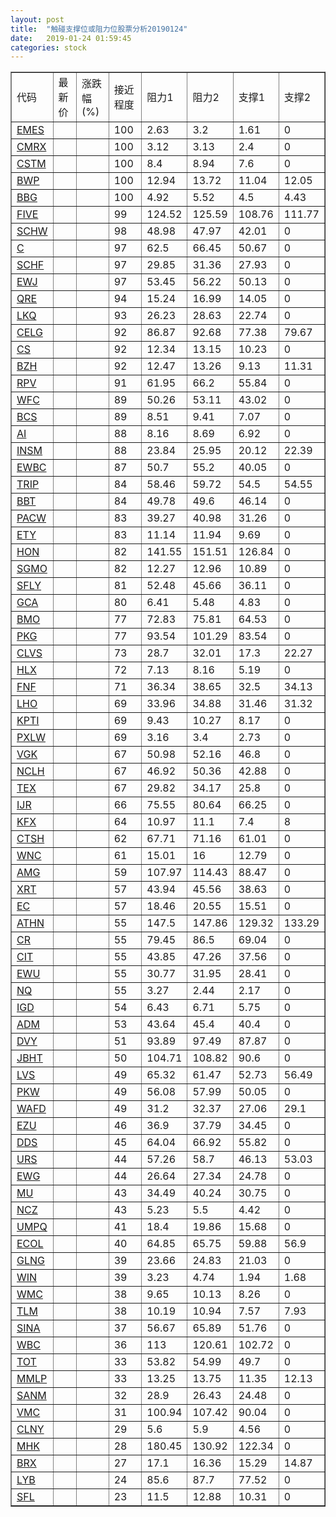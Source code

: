 ```yaml
---
layout: post
title:  "触碰支撑位或阻力位股票分析20190124"
date:   2019-01-24 01:59:45
categories: stock
---
```

<script type="text/javascript">
var stockList = []
stockList.push('gb_emes');
stockList.push('gb_cmrx');
stockList.push('gb_cstm');
stockList.push('gb_bwp');
stockList.push('gb_bbg');
stockList.push('gb_five');
stockList.push('gb_schw');
stockList.push('gb_c');
stockList.push('gb_schf');
stockList.push('gb_ewj');
stockList.push('gb_qre');
stockList.push('gb_lkq');
stockList.push('gb_celg');
stockList.push('gb_cs');
stockList.push('gb_bzh');
stockList.push('gb_rpv');
stockList.push('gb_wfc');
stockList.push('gb_bcs');
stockList.push('gb_ai');
stockList.push('gb_insm');
stockList.push('gb_ewbc');
stockList.push('gb_trip');
stockList.push('gb_bbt');
stockList.push('gb_pacw');
stockList.push('gb_ety');
stockList.push('gb_hon');
stockList.push('gb_sgmo');
stockList.push('gb_sfly');
stockList.push('gb_gca');
stockList.push('gb_bmo');
stockList.push('gb_pkg');
stockList.push('gb_clvs');
stockList.push('gb_hlx');
stockList.push('gb_fnf');
stockList.push('gb_lho');
stockList.push('gb_kpti');
stockList.push('gb_pxlw');
stockList.push('gb_vgk');
stockList.push('gb_nclh');
stockList.push('gb_tex');
stockList.push('gb_ijr');
stockList.push('gb_kfx');
stockList.push('gb_ctsh');
stockList.push('gb_wnc');
stockList.push('gb_amg');
stockList.push('gb_xrt');
stockList.push('gb_ec');
stockList.push('gb_athn');
stockList.push('gb_cr');
stockList.push('gb_cit');
stockList.push('gb_ewu');
stockList.push('gb_nq');
stockList.push('gb_igd');
stockList.push('gb_adm');
stockList.push('gb_dvy');
stockList.push('gb_jbht');
stockList.push('gb_lvs');
stockList.push('gb_pkw');
stockList.push('gb_wafd');
stockList.push('gb_ezu');
stockList.push('gb_dds');
stockList.push('gb_urs');
stockList.push('gb_ewg');
stockList.push('gb_mu');
stockList.push('gb_ncz');
stockList.push('gb_umpq');
stockList.push('gb_ecol');
stockList.push('gb_glng');
stockList.push('gb_win');
stockList.push('gb_wmc');
stockList.push('gb_tlm');
stockList.push('gb_sina');
stockList.push('gb_wbc');
stockList.push('gb_tot');
stockList.push('gb_mmlp');
stockList.push('gb_sanm');
stockList.push('gb_vmc');
stockList.push('gb_clny');
stockList.push('gb_mhk');
stockList.push('gb_brx');
stockList.push('gb_lyb');
stockList.push('gb_sfl');
</script>
<table border="1">
 <tr>
 <td>代码</td>
 <td>最新价</td>
 <td>涨跌幅(%)</td>
 <td>接近程度</td>
 <td>阻力1</td>
 <td>阻力2</td>
 <td>支撑1</td>
 <td>支撑2</td>
</tr>
  <tr id="emes" class="red">
  <td><a href="http://stock.finance.sina.com.cn/usstock/quotes/EMES.html" target="_blank">EMES</a></td><td></td><td></td><td>100</td><td>2.63</td><td>3.2</td><td>1.61</td><td>0</td></tr>
  <tr id="cmrx" class="green">
  <td><a href="http://stock.finance.sina.com.cn/usstock/quotes/CMRX.html" target="_blank">CMRX</a></td><td></td><td></td><td>100</td><td>3.12</td><td>3.13</td><td>2.4</td><td>0</td></tr>
  <tr id="cstm" class="red">
  <td><a href="http://stock.finance.sina.com.cn/usstock/quotes/CSTM.html" target="_blank">CSTM</a></td><td></td><td></td><td>100</td><td>8.4</td><td>8.94</td><td>7.6</td><td>0</td></tr>
  <tr id="bwp" class="green">
  <td><a href="http://stock.finance.sina.com.cn/usstock/quotes/BWP.html" target="_blank">BWP</a></td><td></td><td></td><td>100</td><td>12.94</td><td>13.72</td><td>11.04</td><td>12.05</td></tr>
  <tr id="bbg" class="red">
  <td><a href="http://stock.finance.sina.com.cn/usstock/quotes/BBG.html" target="_blank">BBG</a></td><td></td><td></td><td>100</td><td>4.92</td><td>5.52</td><td>4.5</td><td>4.43</td></tr>
  <tr id="five" class="red">
  <td><a href="http://stock.finance.sina.com.cn/usstock/quotes/FIVE.html" target="_blank">FIVE</a></td><td></td><td></td><td>99</td><td>124.52</td><td>125.59</td><td>108.76</td><td>111.77</td></tr>
  <tr id="schw" class="red">
  <td><a href="http://stock.finance.sina.com.cn/usstock/quotes/SCHW.html" target="_blank">SCHW</a></td><td></td><td></td><td>98</td><td>48.98</td><td>47.97</td><td>42.01</td><td>0</td></tr>
  <tr id="c" class="red">
  <td><a href="http://stock.finance.sina.com.cn/usstock/quotes/C.html" target="_blank">C</a></td><td></td><td></td><td>97</td><td>62.5</td><td>66.45</td><td>50.67</td><td>0</td></tr>
  <tr id="schf" class="red">
  <td><a href="http://stock.finance.sina.com.cn/usstock/quotes/SCHF.html" target="_blank">SCHF</a></td><td></td><td></td><td>97</td><td>29.85</td><td>31.36</td><td>27.93</td><td>0</td></tr>
  <tr id="ewj" class="red">
  <td><a href="http://stock.finance.sina.com.cn/usstock/quotes/EWJ.html" target="_blank">EWJ</a></td><td></td><td></td><td>97</td><td>53.45</td><td>56.22</td><td>50.13</td><td>0</td></tr>
  <tr id="qre" class="red">
  <td><a href="http://stock.finance.sina.com.cn/usstock/quotes/QRE.html" target="_blank">QRE</a></td><td></td><td></td><td>94</td><td>15.24</td><td>16.99</td><td>14.05</td><td>0</td></tr>
  <tr id="lkq" class="red">
  <td><a href="http://stock.finance.sina.com.cn/usstock/quotes/LKQ.html" target="_blank">LKQ</a></td><td></td><td></td><td>93</td><td>26.23</td><td>28.63</td><td>22.74</td><td>0</td></tr>
  <tr id="celg" class="red">
  <td><a href="http://stock.finance.sina.com.cn/usstock/quotes/CELG.html" target="_blank">CELG</a></td><td></td><td></td><td>92</td><td>86.87</td><td>92.68</td><td>77.38</td><td>79.67</td></tr>
  <tr id="cs" class="red">
  <td><a href="http://stock.finance.sina.com.cn/usstock/quotes/CS.html" target="_blank">CS</a></td><td></td><td></td><td>92</td><td>12.34</td><td>13.15</td><td>10.23</td><td>0</td></tr>
  <tr id="bzh" class="green">
  <td><a href="http://stock.finance.sina.com.cn/usstock/quotes/BZH.html" target="_blank">BZH</a></td><td></td><td></td><td>92</td><td>12.47</td><td>13.26</td><td>9.13</td><td>11.31</td></tr>
  <tr id="rpv" class="red">
  <td><a href="http://stock.finance.sina.com.cn/usstock/quotes/RPV.html" target="_blank">RPV</a></td><td></td><td></td><td>91</td><td>61.95</td><td>66.2</td><td>55.84</td><td>0</td></tr>
  <tr id="wfc" class="red">
  <td><a href="http://stock.finance.sina.com.cn/usstock/quotes/WFC.html" target="_blank">WFC</a></td><td></td><td></td><td>89</td><td>50.26</td><td>53.11</td><td>43.02</td><td>0</td></tr>
  <tr id="bcs" class="red">
  <td><a href="http://stock.finance.sina.com.cn/usstock/quotes/BCS.html" target="_blank">BCS</a></td><td></td><td></td><td>89</td><td>8.51</td><td>9.41</td><td>7.07</td><td>0</td></tr>
  <tr id="ai" class="red">
  <td><a href="http://stock.finance.sina.com.cn/usstock/quotes/AI.html" target="_blank">AI</a></td><td></td><td></td><td>88</td><td>8.16</td><td>8.69</td><td>6.92</td><td>0</td></tr>
  <tr id="insm" class="red">
  <td><a href="http://stock.finance.sina.com.cn/usstock/quotes/INSM.html" target="_blank">INSM</a></td><td></td><td></td><td>88</td><td>23.84</td><td>25.95</td><td>20.12</td><td>22.39</td></tr>
  <tr id="ewbc" class="red">
  <td><a href="http://stock.finance.sina.com.cn/usstock/quotes/EWBC.html" target="_blank">EWBC</a></td><td></td><td></td><td>87</td><td>50.7</td><td>55.2</td><td>40.05</td><td>0</td></tr>
  <tr id="trip" class="green">
  <td><a href="http://stock.finance.sina.com.cn/usstock/quotes/TRIP.html" target="_blank">TRIP</a></td><td></td><td></td><td>84</td><td>58.46</td><td>59.72</td><td>54.5</td><td>54.55</td></tr>
  <tr id="bbt" class="red">
  <td><a href="http://stock.finance.sina.com.cn/usstock/quotes/BBT.html" target="_blank">BBT</a></td><td></td><td></td><td>84</td><td>49.78</td><td>49.6</td><td>46.14</td><td>0</td></tr>
  <tr id="pacw" class="red">
  <td><a href="http://stock.finance.sina.com.cn/usstock/quotes/PACW.html" target="_blank">PACW</a></td><td></td><td></td><td>83</td><td>39.27</td><td>40.98</td><td>31.26</td><td>0</td></tr>
  <tr id="ety" class="red">
  <td><a href="http://stock.finance.sina.com.cn/usstock/quotes/ETY.html" target="_blank">ETY</a></td><td></td><td></td><td>83</td><td>11.14</td><td>11.94</td><td>9.69</td><td>0</td></tr>
  <tr id="hon" class="red">
  <td><a href="http://stock.finance.sina.com.cn/usstock/quotes/HON.html" target="_blank">HON</a></td><td></td><td></td><td>82</td><td>141.55</td><td>151.51</td><td>126.84</td><td>0</td></tr>
  <tr id="sgmo" class="green">
  <td><a href="http://stock.finance.sina.com.cn/usstock/quotes/SGMO.html" target="_blank">SGMO</a></td><td></td><td></td><td>82</td><td>12.27</td><td>12.96</td><td>10.89</td><td>0</td></tr>
  <tr id="sfly" class="red">
  <td><a href="http://stock.finance.sina.com.cn/usstock/quotes/SFLY.html" target="_blank">SFLY</a></td><td></td><td></td><td>81</td><td>52.48</td><td>45.66</td><td>36.11</td><td>0</td></tr>
  <tr id="gca" class="green">
  <td><a href="http://stock.finance.sina.com.cn/usstock/quotes/GCA.html" target="_blank">GCA</a></td><td></td><td></td><td>80</td><td>6.41</td><td>5.48</td><td>4.83</td><td>0</td></tr>
  <tr id="bmo" class="red">
  <td><a href="http://stock.finance.sina.com.cn/usstock/quotes/BMO.html" target="_blank">BMO</a></td><td></td><td></td><td>77</td><td>72.83</td><td>75.81</td><td>64.53</td><td>0</td></tr>
  <tr id="pkg" class="red">
  <td><a href="http://stock.finance.sina.com.cn/usstock/quotes/PKG.html" target="_blank">PKG</a></td><td></td><td></td><td>77</td><td>93.54</td><td>101.29</td><td>83.54</td><td>0</td></tr>
  <tr id="clvs" class="green">
  <td><a href="http://stock.finance.sina.com.cn/usstock/quotes/CLVS.html" target="_blank">CLVS</a></td><td></td><td></td><td>73</td><td>28.7</td><td>32.01</td><td>17.3</td><td>22.27</td></tr>
  <tr id="hlx" class="red">
  <td><a href="http://stock.finance.sina.com.cn/usstock/quotes/HLX.html" target="_blank">HLX</a></td><td></td><td></td><td>72</td><td>7.13</td><td>8.16</td><td>5.19</td><td>0</td></tr>
  <tr id="fnf" class="green">
  <td><a href="http://stock.finance.sina.com.cn/usstock/quotes/FNF.html" target="_blank">FNF</a></td><td></td><td></td><td>71</td><td>36.34</td><td>38.65</td><td>32.5</td><td>34.13</td></tr>
  <tr id="lho" class="green">
  <td><a href="http://stock.finance.sina.com.cn/usstock/quotes/LHO.html" target="_blank">LHO</a></td><td></td><td></td><td>69</td><td>33.96</td><td>34.88</td><td>31.46</td><td>31.32</td></tr>
  <tr id="kpti" class="red">
  <td><a href="http://stock.finance.sina.com.cn/usstock/quotes/KPTI.html" target="_blank">KPTI</a></td><td></td><td></td><td>69</td><td>9.43</td><td>10.27</td><td>8.17</td><td>0</td></tr>
  <tr id="pxlw" class="red">
  <td><a href="http://stock.finance.sina.com.cn/usstock/quotes/PXLW.html" target="_blank">PXLW</a></td><td></td><td></td><td>69</td><td>3.16</td><td>3.4</td><td>2.73</td><td>0</td></tr>
  <tr id="vgk" class="red">
  <td><a href="http://stock.finance.sina.com.cn/usstock/quotes/VGK.html" target="_blank">VGK</a></td><td></td><td></td><td>67</td><td>50.98</td><td>52.16</td><td>46.8</td><td>0</td></tr>
  <tr id="nclh" class="red">
  <td><a href="http://stock.finance.sina.com.cn/usstock/quotes/NCLH.html" target="_blank">NCLH</a></td><td></td><td></td><td>67</td><td>46.92</td><td>50.36</td><td>42.88</td><td>0</td></tr>
  <tr id="tex" class="red">
  <td><a href="http://stock.finance.sina.com.cn/usstock/quotes/TEX.html" target="_blank">TEX</a></td><td></td><td></td><td>67</td><td>29.82</td><td>34.17</td><td>25.8</td><td>0</td></tr>
  <tr id="ijr" class="red">
  <td><a href="http://stock.finance.sina.com.cn/usstock/quotes/IJR.html" target="_blank">IJR</a></td><td></td><td></td><td>66</td><td>75.55</td><td>80.64</td><td>66.25</td><td>0</td></tr>
  <tr id="kfx" class="green">
  <td><a href="http://stock.finance.sina.com.cn/usstock/quotes/KFX.html" target="_blank">KFX</a></td><td></td><td></td><td>64</td><td>10.97</td><td>11.1</td><td>7.4</td><td>8</td></tr>
  <tr id="ctsh" class="red">
  <td><a href="http://stock.finance.sina.com.cn/usstock/quotes/CTSH.html" target="_blank">CTSH</a></td><td></td><td></td><td>62</td><td>67.71</td><td>71.16</td><td>61.01</td><td>0</td></tr>
  <tr id="wnc" class="red">
  <td><a href="http://stock.finance.sina.com.cn/usstock/quotes/WNC.html" target="_blank">WNC</a></td><td></td><td></td><td>61</td><td>15.01</td><td>16</td><td>12.79</td><td>0</td></tr>
  <tr id="amg" class="red">
  <td><a href="http://stock.finance.sina.com.cn/usstock/quotes/AMG.html" target="_blank">AMG</a></td><td></td><td></td><td>59</td><td>107.97</td><td>114.43</td><td>88.47</td><td>0</td></tr>
  <tr id="xrt" class="red">
  <td><a href="http://stock.finance.sina.com.cn/usstock/quotes/XRT.html" target="_blank">XRT</a></td><td></td><td></td><td>57</td><td>43.94</td><td>45.56</td><td>38.63</td><td>0</td></tr>
  <tr id="ec" class="red">
  <td><a href="http://stock.finance.sina.com.cn/usstock/quotes/EC.html" target="_blank">EC</a></td><td></td><td></td><td>57</td><td>18.46</td><td>20.55</td><td>15.51</td><td>0</td></tr>
  <tr id="athn" class="green">
  <td><a href="http://stock.finance.sina.com.cn/usstock/quotes/ATHN.html" target="_blank">ATHN</a></td><td></td><td></td><td>55</td><td>147.5</td><td>147.86</td><td>129.32</td><td>133.29</td></tr>
  <tr id="cr" class="red">
  <td><a href="http://stock.finance.sina.com.cn/usstock/quotes/CR.html" target="_blank">CR</a></td><td></td><td></td><td>55</td><td>79.45</td><td>86.5</td><td>69.04</td><td>0</td></tr>
  <tr id="cit" class="red">
  <td><a href="http://stock.finance.sina.com.cn/usstock/quotes/CIT.html" target="_blank">CIT</a></td><td></td><td></td><td>55</td><td>43.85</td><td>47.26</td><td>37.56</td><td>0</td></tr>
  <tr id="ewu" class="green">
  <td><a href="http://stock.finance.sina.com.cn/usstock/quotes/EWU.html" target="_blank">EWU</a></td><td></td><td></td><td>55</td><td>30.77</td><td>31.95</td><td>28.41</td><td>0</td></tr>
  <tr id="nq" class="green">
  <td><a href="http://stock.finance.sina.com.cn/usstock/quotes/NQ.html" target="_blank">NQ</a></td><td></td><td></td><td>55</td><td>3.27</td><td>2.44</td><td>2.17</td><td>0</td></tr>
  <tr id="igd" class="red">
  <td><a href="http://stock.finance.sina.com.cn/usstock/quotes/IGD.html" target="_blank">IGD</a></td><td></td><td></td><td>54</td><td>6.43</td><td>6.71</td><td>5.75</td><td>0</td></tr>
  <tr id="adm" class="green">
  <td><a href="http://stock.finance.sina.com.cn/usstock/quotes/ADM.html" target="_blank">ADM</a></td><td></td><td></td><td>53</td><td>43.64</td><td>45.4</td><td>40.4</td><td>0</td></tr>
  <tr id="dvy" class="red">
  <td><a href="http://stock.finance.sina.com.cn/usstock/quotes/DVY.html" target="_blank">DVY</a></td><td></td><td></td><td>51</td><td>93.89</td><td>97.49</td><td>87.87</td><td>0</td></tr>
  <tr id="jbht" class="red">
  <td><a href="http://stock.finance.sina.com.cn/usstock/quotes/JBHT.html" target="_blank">JBHT</a></td><td></td><td></td><td>50</td><td>104.71</td><td>108.82</td><td>90.6</td><td>0</td></tr>
  <tr id="lvs" class="green">
  <td><a href="http://stock.finance.sina.com.cn/usstock/quotes/LVS.html" target="_blank">LVS</a></td><td></td><td></td><td>49</td><td>65.32</td><td>61.47</td><td>52.73</td><td>56.49</td></tr>
  <tr id="pkw" class="red">
  <td><a href="http://stock.finance.sina.com.cn/usstock/quotes/PKW.html" target="_blank">PKW</a></td><td></td><td></td><td>49</td><td>56.08</td><td>57.99</td><td>50.05</td><td>0</td></tr>
  <tr id="wafd" class="green">
  <td><a href="http://stock.finance.sina.com.cn/usstock/quotes/WAFD.html" target="_blank">WAFD</a></td><td></td><td></td><td>49</td><td>31.2</td><td>32.37</td><td>27.06</td><td>29.1</td></tr>
  <tr id="ezu" class="red">
  <td><a href="http://stock.finance.sina.com.cn/usstock/quotes/EZU.html" target="_blank">EZU</a></td><td></td><td></td><td>46</td><td>36.9</td><td>37.79</td><td>34.45</td><td>0</td></tr>
  <tr id="dds" class="red">
  <td><a href="http://stock.finance.sina.com.cn/usstock/quotes/DDS.html" target="_blank">DDS</a></td><td></td><td></td><td>45</td><td>64.04</td><td>66.92</td><td>55.82</td><td>0</td></tr>
  <tr id="urs" class="green">
  <td><a href="http://stock.finance.sina.com.cn/usstock/quotes/URS.html" target="_blank">URS</a></td><td></td><td></td><td>44</td><td>57.26</td><td>58.7</td><td>46.13</td><td>53.03</td></tr>
  <tr id="ewg" class="red">
  <td><a href="http://stock.finance.sina.com.cn/usstock/quotes/EWG.html" target="_blank">EWG</a></td><td></td><td></td><td>44</td><td>26.64</td><td>27.34</td><td>24.78</td><td>0</td></tr>
  <tr id="mu" class="red">
  <td><a href="http://stock.finance.sina.com.cn/usstock/quotes/MU.html" target="_blank">MU</a></td><td></td><td></td><td>43</td><td>34.49</td><td>40.24</td><td>30.75</td><td>0</td></tr>
  <tr id="ncz" class="red">
  <td><a href="http://stock.finance.sina.com.cn/usstock/quotes/NCZ.html" target="_blank">NCZ</a></td><td></td><td></td><td>43</td><td>5.23</td><td>5.5</td><td>4.42</td><td>0</td></tr>
  <tr id="umpq" class="red">
  <td><a href="http://stock.finance.sina.com.cn/usstock/quotes/UMPQ.html" target="_blank">UMPQ</a></td><td></td><td></td><td>41</td><td>18.4</td><td>19.86</td><td>15.68</td><td>0</td></tr>
  <tr id="ecol" class="red">
  <td><a href="http://stock.finance.sina.com.cn/usstock/quotes/ECOL.html" target="_blank">ECOL</a></td><td></td><td></td><td>40</td><td>64.85</td><td>65.75</td><td>59.88</td><td>56.9</td></tr>
  <tr id="glng" class="green">
  <td><a href="http://stock.finance.sina.com.cn/usstock/quotes/GLNG.html" target="_blank">GLNG</a></td><td></td><td></td><td>39</td><td>23.66</td><td>24.83</td><td>21.03</td><td>0</td></tr>
  <tr id="win" class="red">
  <td><a href="http://stock.finance.sina.com.cn/usstock/quotes/WIN.html" target="_blank">WIN</a></td><td></td><td></td><td>39</td><td>3.23</td><td>4.74</td><td>1.94</td><td>1.68</td></tr>
  <tr id="wmc" class="red">
  <td><a href="http://stock.finance.sina.com.cn/usstock/quotes/WMC.html" target="_blank">WMC</a></td><td></td><td></td><td>38</td><td>9.65</td><td>10.13</td><td>8.26</td><td>0</td></tr>
  <tr id="tlm" class="green">
  <td><a href="http://stock.finance.sina.com.cn/usstock/quotes/TLM.html" target="_blank">TLM</a></td><td></td><td></td><td>38</td><td>10.19</td><td>10.94</td><td>7.57</td><td>7.93</td></tr>
  <tr id="sina" class="red">
  <td><a href="http://stock.finance.sina.com.cn/usstock/quotes/SINA.html" target="_blank">SINA</a></td><td></td><td></td><td>37</td><td>56.67</td><td>65.89</td><td>51.76</td><td>0</td></tr>
  <tr id="wbc" class="red">
  <td><a href="http://stock.finance.sina.com.cn/usstock/quotes/WBC.html" target="_blank">WBC</a></td><td></td><td></td><td>36</td><td>113</td><td>120.61</td><td>102.72</td><td>0</td></tr>
  <tr id="tot" class="red">
  <td><a href="http://stock.finance.sina.com.cn/usstock/quotes/TOT.html" target="_blank">TOT</a></td><td></td><td></td><td>33</td><td>53.82</td><td>54.99</td><td>49.7</td><td>0</td></tr>
  <tr id="mmlp" class="red">
  <td><a href="http://stock.finance.sina.com.cn/usstock/quotes/MMLP.html" target="_blank">MMLP</a></td><td></td><td></td><td>33</td><td>13.25</td><td>13.75</td><td>11.35</td><td>12.13</td></tr>
  <tr id="sanm" class="red">
  <td><a href="http://stock.finance.sina.com.cn/usstock/quotes/SANM.html" target="_blank">SANM</a></td><td></td><td></td><td>32</td><td>28.9</td><td>26.43</td><td>24.48</td><td>0</td></tr>
  <tr id="vmc" class="red">
  <td><a href="http://stock.finance.sina.com.cn/usstock/quotes/VMC.html" target="_blank">VMC</a></td><td></td><td></td><td>31</td><td>100.94</td><td>107.42</td><td>90.04</td><td>0</td></tr>
  <tr id="clny" class="red">
  <td><a href="http://stock.finance.sina.com.cn/usstock/quotes/CLNY.html" target="_blank">CLNY</a></td><td></td><td></td><td>29</td><td>5.6</td><td>5.9</td><td>4.56</td><td>0</td></tr>
  <tr id="mhk" class="green">
  <td><a href="http://stock.finance.sina.com.cn/usstock/quotes/MHK.html" target="_blank">MHK</a></td><td></td><td></td><td>28</td><td>180.45</td><td>130.92</td><td>122.34</td><td>0</td></tr>
  <tr id="brx" class="red">
  <td><a href="http://stock.finance.sina.com.cn/usstock/quotes/BRX.html" target="_blank">BRX</a></td><td></td><td></td><td>27</td><td>17.1</td><td>16.36</td><td>15.29</td><td>14.87</td></tr>
  <tr id="lyb" class="red">
  <td><a href="http://stock.finance.sina.com.cn/usstock/quotes/LYB.html" target="_blank">LYB</a></td><td></td><td></td><td>24</td><td>85.6</td><td>87.7</td><td>77.52</td><td>0</td></tr>
  <tr id="sfl" class="red">
  <td><a href="http://stock.finance.sina.com.cn/usstock/quotes/SFL.html" target="_blank">SFL</a></td><td></td><td></td><td>23</td><td>11.5</td><td>12.88</td><td>10.31</td><td>0</td></tr>
</table>
